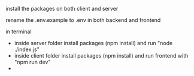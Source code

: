 install the packages on both client and server

rename the .env.example to .env in both backend and frontend

in terminal
- inside server folder install packages (npm install) and run "node ./index.js"
- inside client folder install packages (npm install) and run frontend with "npm run dev"
- 
